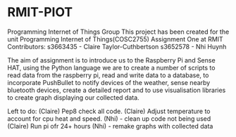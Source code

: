 # RMIT-PIOT
Programming Internet of Things Group
This project has been created for the unit Programming Internet of Things(COSC2755) Assignment One at RMIT
Contributors: s3663435 - Claire Taylor-Cuthbertson
			  s3652578 - Nhi Huynh

The aim of assignment is to introduce us to the Raspberry Pi and Sense HAT, using the Python language we
are to create a number of scripts to read data from the raspberry pi, read and write data to a database,
to incorporate PushBullet to notify devices of the weather, sense nearby bluetooth devices, create a 
detailed report and to use visualisation libraries to create graph displaying our collected data.


Left to do:
  (Claire) Pep8 check all code.
  (Claire) Adjust temperature to account for cpu heat and speed.
  (Nhi) - clean up code not being used
  (Claire) Run pi ofr 24+ hours
  (Nhi) - remake graphs with collected data
